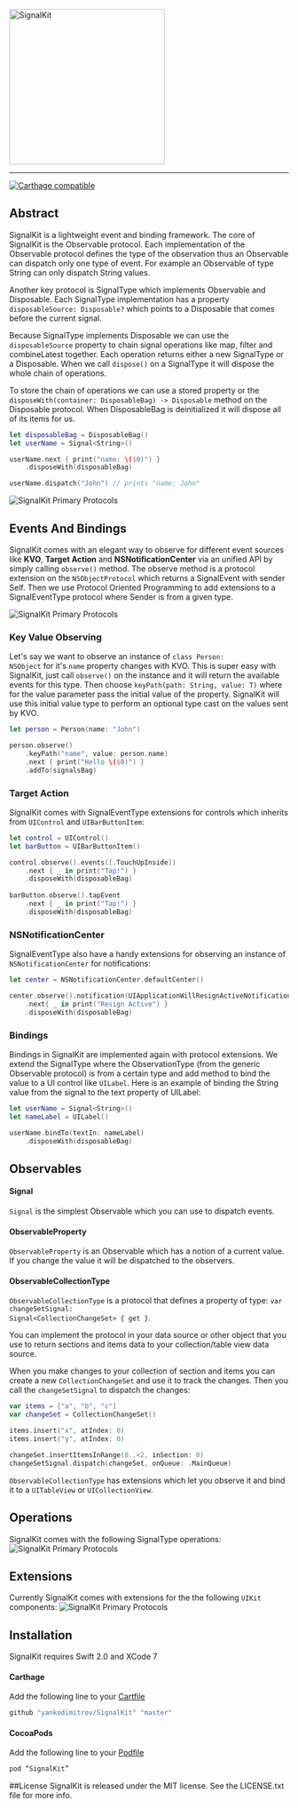 <img src="https://raw.githubusercontent.com/yankodimitrov/SignalKit/SignalKit-3.0/Resources/logo.png" width="280" alt="SignalKit">

---
[![Carthage compatible](https://img.shields.io/badge/Carthage-compatible-4BC51D.svg?style=flat)](https://github.com/Carthage/Carthage)

## Abstract
SignalKit is a lightweight event and binding framework. The core of SignalKit is the Observable protocol. Each implementation of the Observable protocol defines the type of the observation thus an Observable can dispatch only one type of event. For example an Observable of type String can only dispatch String values.

Another key protocol is SignalType which implements Observable and Disposable. Each SignalType implementation has a property <code>disposableSource: Disposable?</code> which points to a Disposable that comes before the current signal.

Because SignalType implements Disposable we can use the <code>disposableSource</code> property to chain signal operations like map, filter and combineLatest together. Each operation returns either a new SignalType or a Disposable. When we call <code>dispose()</code> on a SignalType it will dispose the whole chain of operations.

To store the chain of operations we can use a stored property or the <code>disposeWith(container: DisposableBag) -> Disposable</code> method on the Disposable protocol. When DisposableBag is deinitialized it will dispose all of its items for us.

```swift
let disposableBag = DisposableBag()
let userName = Signal<String>()

userName.next { print("name: \($0)") }
	.disposeWith(disposableBag)

userName.dispatch("John") // prints "name: John"
```

![SignalKit Primary Protocols](https://raw.githubusercontent.com/yankodimitrov/SignalKit/SignalKit-3.0/Resources/primary-protocols.png)

## Events And Bindings

SignalKit comes with an elegant way to observe for different event sources like **KVO**, **Target Action** and **NSNotificationCenter** via an unified API by simply calling <code>observe()</code> method. The observe method is a protocol extension on the <code>NSObjectProtocol</code> which returns a SignalEvent with sender Self. Then we use Protocol Oriented Programming to add extensions to a SignalEventType protocol where Sender is from a given type.

![SignalKit Primary Protocols](https://raw.githubusercontent.com/yankodimitrov/SignalKit/SignalKit-3.0/Resources/event-model.png)

### Key Value Observing

Let's say we want to observe an instance of <code>class Person: NSObject</code> for it's <code>name</code> property changes with KVO. This is super easy with SignalKit, just call <code>observe()</code> on the instance and it will return the available events for this type. Then choose <code>keyPath(path: String, value: T)</code> where for the value parameter pass the initial value of the property. SignalKit will use this initial value type to perform an optional type cast on the values sent by KVO.

```swift
let person = Person(name: "John")

person.observe()
    .keyPath("name", value: person.name)
    .next { print("Hello \($0)") }
    .addTo(signalsBag)
```

### Target Action

SignalKit comes with SignalEventType extensions for controls which inherits from <code>UIControl</code> and <code>UIBarButtonItem</code>:

```swift
let control = UIControl()
let barButton = UIBarButtonItem()

control.observe().events([.TouchUpInside])
    .next { _ in print("Tap!") }
    .disposeWith(disposableBag)
        
barButton.observe().tapEvent
    .next { _ in print("Tap!") }
    .disposeWith(disposableBag)
```

### NSNotificationCenter

SignalEventType also have a handy extensions for observing an instance of <code>NSNotificationCenter</code> for notifications:

```swift
let center = NSNotificationCenter.defaultCenter()

center.observe().notification(UIApplicationWillResignActiveNotification)
    .next{ _ in print("Resign Active") }
    .disposeWith(disposableBag)
```

### Bindings

Bindings in SignalKit are implemented again with protocol extensions. We extend the SignalType where the ObservationType (from the generic Observable protocol) is from a certain type and add method to bind the value to a UI control like <code>UILabel</code>.
Here is an example of binding the String value from the signal to the text property of UILabel:

```swift
let userName = Signal<String>()
let nameLabel = UILabel()

userName.bindTo(textIn: nameLabel)
    .disposeWith(disposableBag)
```

## Observables

#### Signal
<code>Signal</code> is the simplest Observable which you can use to dispatch events.

#### ObservableProperty
<code>ObservableProperty</code> is an Observable which has a notion of a current value. If you change the value it will be dispatched to the observers.

#### ObservableCollectionType
<code>ObservableCollectionType</code> is a protocol that defines a property of type: <code>var changeSetSignal: Signal&lt;CollectionChangeSet&gt; { get }</code>.

You can implement the protocol in your data source or other object that you use to return sections and items data to your collection/table view data source.

When you make changes to your collection of section and items you can create a new <code>CollectionChangeSet</code> and use it to track the changes. Then you call the <code>changeSetSignal</code> to dispatch the changes:

```swift
var items = ["a", "b", "c"]
var changeSet = CollectionChangeSet()

items.insert("x", atIndex: 0)
items.insert("y", atIndex: 0)

changeSet.insertItemsInRange(0..<2, inSection: 0)
changeSetSignal.dispatch(changeSet, onQueue: .MainQueue)
```

<code>ObservableCollectionType</code> has extensions which let you observe it and bind it to a <code>UITableView</code> or <code>UICollectionView</code>.

## Operations

SignalKit comes with the following SignalType operations:
![SignalKit Primary Protocols](https://raw.githubusercontent.com/yankodimitrov/SignalKit/SignalKit-3.0/Resources/signal-operations.png)

## Extensions

Currently SignalKit comes with extensions for the the following <code>UIKit</code> components:
![SignalKit Primary Protocols](https://raw.githubusercontent.com/yankodimitrov/SignalKit/SignalKit-3.0/Resources/uikit-extensions.png)

## Installation

SignalKit requires Swift 2.0 and XCode 7

#### Carthage
Add the following line to your [Cartfile](https://github.com/carthage/carthage)
```swift
github "yankodimitrov/SignalKit" "master"
```

#### CocoaPods
Add the following line to your [Podfile](https://guides.cocoapods.org/)
```swift
pod “SignalKit”
```

##License
SignalKit is released under the MIT license. See the LICENSE.txt file for more info.
